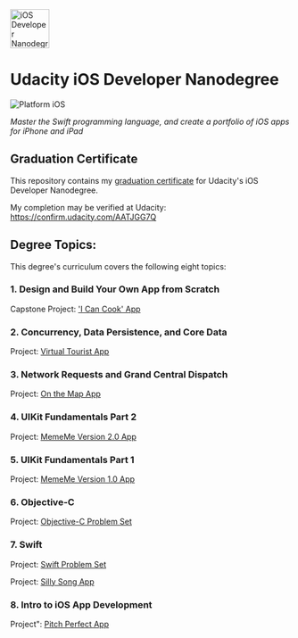 <img src="https://s3-us-west-1.amazonaws.com/udacity-content/degrees/catalog-images/nd003.png" alt="iOS Developer Nanodegree logo" height="70" >

# Udacity iOS Developer Nanodegree

![Platform iOS](https://img.shields.io/badge/nanodegree-iOS-blue.svg)

*Master the Swift programming language, and create a portfolio of iOS apps for iPhone and iPad*

## Graduation Certificate

This repository contains my [graduation certificate]() for Udacity's iOS Developer Nanodegree.

My completion may be verified at Udacity: https://confirm.udacity.com/AATJGG7Q

## Degree Topics:

This degree's curriculum covers the following eight topics:

### 1. Design and Build Your Own App from Scratch

Capstone Project: ['I Can Cook' App](https://github.com/jamesdellinger/ios-nanodegree-final-project-app)

### 2. Concurrency, Data Persistence, and Core Data

Project: [Virtual Tourist App](https://github.com/jamesdellinger/ios-nanodegree-virtual-tourist-app)

### 3. Network Requests and Grand Central Dispatch

Project: [On the Map App](https://github.com/jamesdellinger/ios-nanodegree-on-the-map-app)

### 4. UIKit Fundamentals Part 2

Project: [MemeMe Version 2.0 App](https://github.com/jamesdellinger/ios-nanodegree-meme-me-version-2-app)

### 5. UIKit Fundamentals Part 1

Project: [MemeMe Version 1.0 App](https://github.com/jamesdellinger/ios-nanodegree-meme-me-version-1-app)

### 6. Objective-C

Project: [Objective-C Problem Set](https://github.com/jamesdellinger/ios-nanodegree-obective-c-problem-set)

### 7. Swift

Project: [Swift Problem Set](https://github.com/jamesdellinger/ios-nanodegree-swift-problem-set)

Project: [Silly Song App](https://github.com/jamesdellinger/ios-nanodegree-silly-song-app)

### 8. Intro to iOS App Development

Project": [Pitch Perfect App](https://github.com/jamesdellinger/ios-nanodegree-pitch-perfect-app)
